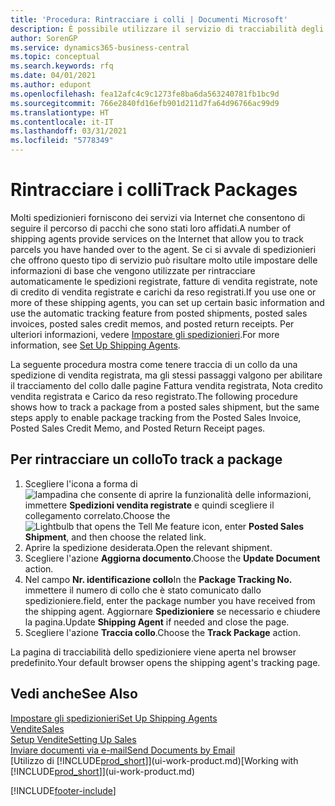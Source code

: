 ```yaml
---
title: 'Procedura: Rintracciare i colli | Documenti Microsoft'
description: È possibile utilizzare il servizio di tracciabilità degli spedizionieri per vedere lo stato di avanzamento di una consegna.
author: SorenGP
ms.service: dynamics365-business-central
ms.topic: conceptual
ms.search.keywords: rfq
ms.date: 04/01/2021
ms.author: edupont
ms.openlocfilehash: fea12afc4c9c1273fe8ba6da563240781fb1bc9d
ms.sourcegitcommit: 766e2840fd16efb901d211d7fa64d96766ac99d9
ms.translationtype: HT
ms.contentlocale: it-IT
ms.lasthandoff: 03/31/2021
ms.locfileid: "5778349"
---
```

# <a name="track-packages"></a><span data-ttu-id="16489-103">Rintracciare i colli</span><span class="sxs-lookup"><span data-stu-id="16489-103">Track Packages</span></span>

<span data-ttu-id="16489-104">Molti spedizionieri forniscono dei servizi via Internet che consentono di seguire il percorso di pacchi che sono stati loro affidati.</span><span class="sxs-lookup"><span data-stu-id="16489-104">A number of shipping agents provide services on the Internet that allow you to track parcels you have handed over to the agent.</span></span> <span data-ttu-id="16489-105">Se ci si avvale di spedizionieri che offrono questo tipo di servizio può risultare molto utile impostare delle informazioni di base che vengono utilizzate per rintracciare automaticamente le spedizioni registrate, fatture di vendita registrate, note di credito di vendita registrate e carichi da reso registrati.</span><span class="sxs-lookup"><span data-stu-id="16489-105">If you use one or more of these shipping agents, you can set up certain basic information and use the automatic tracking feature from posted shipments, posted sales invoices, posted sales credit memos, and posted return receipts.</span></span> <span data-ttu-id="16489-106">Per ulteriori informazioni, vedere [Impostare gli spedizionieri](sales-how-to-set-up-shipping-agents.md).</span><span class="sxs-lookup"><span data-stu-id="16489-106">For more information, see [Set Up Shipping Agents](sales-how-to-set-up-shipping-agents.md).</span></span>  

<span data-ttu-id="16489-107">La seguente procedura mostra come tenere traccia di un collo da una spedizione di vendita registrata, ma gli stessi passaggi valgono per abilitare il tracciamento del collo dalle pagine Fattura vendita registrata, Nota credito vendita registrata e Carico da reso registrato.</span><span class="sxs-lookup"><span data-stu-id="16489-107">The following procedure shows how to track a package from a posted sales shipment, but the same steps apply to enable package tracking from the Posted Sales Invoice, Posted Sales Credit Memo, and Posted Return Receipt pages.</span></span>  

## <a name="to-track-a-package"></a><span data-ttu-id="16489-108">Per rintracciare un collo</span><span class="sxs-lookup"><span data-stu-id="16489-108">To track a package</span></span>

1. <span data-ttu-id="16489-109">Scegliere l'icona a forma di ![lampadina che consente di aprire la funzionalità delle informazioni](media/ui-search/search_small.png "Informazioni sull'operazione che si desidera eseguire"), immettere **Spedizioni vendita registrate** e quindi scegliere il collegamento correlato.</span><span class="sxs-lookup"><span data-stu-id="16489-109">Choose the ![Lightbulb that opens the Tell Me feature](media/ui-search/search_small.png "Tell me what you want to do") icon, enter **Posted Sales Shipment**, and then choose the related link.</span></span>
2. <span data-ttu-id="16489-110">Aprire la spedizione desiderata.</span><span class="sxs-lookup"><span data-stu-id="16489-110">Open the relevant shipment.</span></span>
3. <span data-ttu-id="16489-111">Scegliere l'azione **Aggiorna documento**.</span><span class="sxs-lookup"><span data-stu-id="16489-111">Choose the **Update Document** action.</span></span>
4. <span data-ttu-id="16489-112">Nel campo **Nr. identificazione collo**</span><span class="sxs-lookup"><span data-stu-id="16489-112">In the **Package Tracking No.**</span></span> <span data-ttu-id="16489-113">immettere il numero di collo che è stato comunicato dallo spedizioniere.</span><span class="sxs-lookup"><span data-stu-id="16489-113">field, enter the package number you have received from the shipping agent.</span></span> <span data-ttu-id="16489-114">Aggiornare **Spedizioniere** se necessario e chiudere la pagina.</span><span class="sxs-lookup"><span data-stu-id="16489-114">Update **Shipping Agent** if needed and close the page.</span></span>
5. <span data-ttu-id="16489-115">Scegliere l'azione **Traccia collo**.</span><span class="sxs-lookup"><span data-stu-id="16489-115">Choose the **Track Package** action.</span></span>

<span data-ttu-id="16489-116">La pagina di tracciabilità dello spedizioniere viene aperta nel browser predefinito.</span><span class="sxs-lookup"><span data-stu-id="16489-116">Your default browser opens the shipping agent's tracking page.</span></span>

## <a name="see-also"></a><span data-ttu-id="16489-117">Vedi anche</span><span class="sxs-lookup"><span data-stu-id="16489-117">See Also</span></span>

[<span data-ttu-id="16489-118">Impostare gli spedizionieri</span><span class="sxs-lookup"><span data-stu-id="16489-118">Set Up Shipping Agents</span></span>](sales-how-to-set-up-shipping-agents.md)  
[<span data-ttu-id="16489-119">Vendite</span><span class="sxs-lookup"><span data-stu-id="16489-119">Sales</span></span>](sales-manage-sales.md)  
[<span data-ttu-id="16489-120">Setup Vendite</span><span class="sxs-lookup"><span data-stu-id="16489-120">Setting Up Sales</span></span>](sales-setup-sales.md)  
[<span data-ttu-id="16489-121">Inviare documenti via e-mail</span><span class="sxs-lookup"><span data-stu-id="16489-121">Send Documents by Email</span></span>](ui-how-send-documents-email.md)  
<span data-ttu-id="16489-122">[Utilizzo di [!INCLUDE[prod_short](includes/prod_short.md)]](ui-work-product.md)</span><span class="sxs-lookup"><span data-stu-id="16489-122">[Working with [!INCLUDE[prod_short](includes/prod_short.md)]](ui-work-product.md)</span></span>


[!INCLUDE[footer-include](includes/footer-banner.md)]